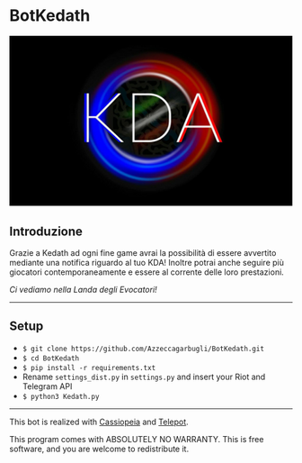 # BotKedath #

![Logo](logo.jpg)

## Introduzione ##

Grazie a Kedath ad ogni fine game avrai la possibilità di essere avvertito mediante una notifica riguardo al tuo KDA! Inoltre potrai anche seguire più giocatori contemporaneamente e essere al corrente delle loro prestazioni.

_Ci vediamo nella Landa degli Evocatori!_



------------------------------------------------------------------------

## Setup ##

* ```$ git clone https://github.com/Azzeccagarbugli/BotKedath.git```
* ```$ cd BotKedath```
* ```$ pip install -r requirements.txt```
* Rename ```settings_dist.py``` in ```settings.py``` and insert your Riot and Telegram API
* ```$ python3 Kedath.py```

------------------------------------------------------------------------

This bot is realized with [Cassiopeia](https://github.com/meraki-analytics/cassiopeia) and [Telepot](https://github.com/nickoala/telepot).

This program comes with ABSOLUTELY NO WARRANTY.
This is free software, and you are welcome to redistribute it.